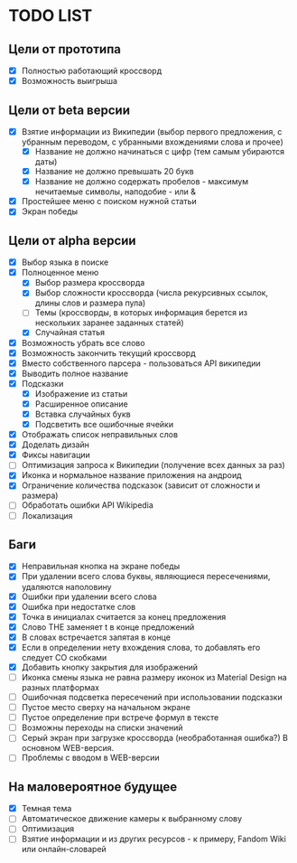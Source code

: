 # TODO LIST
## Цели от прототипа
 - [x] Полностью работающий кроссворд
 - [x] Возможность выигрыша

## Цели от beta версии
 - [x] Взятие информации из Википедии (выбор первого предложения, с убранным переводом, с убранными вхождениями слова и прочее)
   - [x] Название не должно начинаться с цифр (тем самым убираются даты)
   - [x] Название не должно превышать 20 букв
   - [x] Название не должно содержать пробелов - максимум нечитаемые символы, наподобие - или &
 - [x] Простейшее меню с поиском нужной статьи
 - [x] Экран победы

## Цели от alpha версии
 - [x] Выбор языка в поиске
 - [x] Полноценное меню
    - [x] Выбор размера кроссворда
    - [x] Выбор сложности кроссворда (числа рекурсивных ссылок, длины слов и размера пула)
    - [ ] Темы (кроссворды, в которых информация берется из нескольких заранее заданных статей)
    - [x] Случайная статья
 - [x] Возможность убрать все слово
 - [x] Возможность закончить текущий кроссворд
 - [x] Вместо собственного парсера - пользоваться API википедии
 - [x] Выводить полное название
 - [x] Подсказки
   - [x] Изображение из статьи
   - [x] Расширенное описание
   - [x] Вставка случайных букв
   - [x] Подсветить все ошибочные ячейки
 - [x] Отображать список неправильных слов
 - [x] Доделать дизайн
 - [x] Фиксы навигации
 - [ ] Оптимизация запроса к Википедии (получение всех данных за раз)
 - [x] Иконка и нормальное название приложения на андроид
 - [x] Ограничение количества подсказок (зависит от сложности и размера)
 - [ ] Обработать ошибки API Wikipedia
 - [ ] Локализация

## Баги
 - [x] Неправильная кнопка на экране победы
 - [x] При удалении всего слова буквы, являющиеся пересечениями, удаляются наполовину
 - [x] Ошибки при удалении всего слова
 - [x] Ошибка при недостатке слов
 - [x] Точка в инициалах считается за конец предложения
 - [x] Слово THE заменяет t в конце предложений
 - [x] В словах встречается запятая в конце
 - [x] Если в определении нету вхождения слова, то добавлять его следует СО скобками
 - [x] Добавить кнопку закрытия для изображений
 - [ ] Иконка смены языка не равна размеру иконок из Material Design на разных платформах
 - [ ] Ошибочная подсветка пересечений при использовании подсказки
 - [ ] Пустое место сверху на начальном экране
 - [ ] Пустое определение при встрече формул в тексте
 - [ ] Возможны переходы на списки значений
 - [ ] Серый экран при загрузке кроссворда (необработанная ошибка?) В основном WEB-версия.
 - [ ] Проблемы с вводом в WEB-версии

## На маловероятное будущее
 - [x] Темная тема
 - [ ] Автоматическое движение камеры к выбранному слову
 - [ ] Оптимизация
 - [ ] Взятие информации и из других ресурсов - к примеру, Fandom Wiki или онлайн-словарей